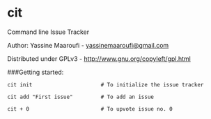 cit
===

Command line Issue Tracker


Author:  Yassine Maaroufi - <yassinemaaroufi@gmail.com>

Distributed under GPLv3 - http://www.gnu.org/copyleft/gpl.html


###Getting started:

    cit init                      # To initialize the issue tracker

    cit add "First issue"         # To add an issue

    cit + 0                       # To upvote issue no. 0